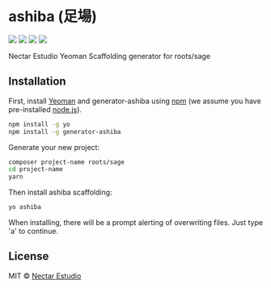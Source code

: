 # ashiba (足​場)

![](https://img.shields.io/npm/v/generator-ashiba.svg?style=flat)
![](https://img.shields.io/david/nectarestudio/generator-ashiba.svg?style=flat)
![](https://img.shields.io/npm/dt/generator-ashiba.svg?style=flat)
![](https://api.codacy.com/project/badge/Grade/84315c4f60f64310bb98f1df51ba55ae)

Nectar Estudio Yeoman Scaffolding generator for roots/sage

## Installation

First, install [Yeoman](http://yeoman.io) and generator-ashiba using [npm](https://www.npmjs.com/) (we assume you have pre-installed [node.js](https://nodejs.org/)).

```bash
npm install -g yo
npm install -g generator-ashiba
```

Generate your new project:

```bash
composer project-name roots/sage
cd project-name
yarn
```

Then install ashiba scaffolding:

```bash
yo ashiba
```

When installing, there will be a prompt alerting of overwriting files. Just type 'a' to continue.

## License

MIT © [Nectar Estudio](https://www.nectarestudio.com)

